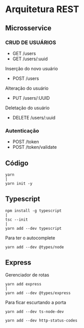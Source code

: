 # Arquitetura REST

## Microsservice

### CRUD DE USUÁRIOS

- GET /users
- GET /users/:uuid

Inserção do novo usuário

- POST /users

Alteração do usuário

- PUT /users/:UUID

Deletação do usuário

- DELETE /users/:uuid



### Autenticação

- POST /token
- POST /token/validate

## Código

    yarn
    |
    yarn init -y

## Typescript

    npm install -g typescript
    |
    tsc --init
    |
    yarn add --dev typescript

Para ter o autocomplete

    yarn add --dev @types/node

## Express
Gerenciador de rotas

    yarn add express
    |
    yarn add --dev @types/express

Para ficar escurtando a porta

    yarn add --dev ts-node-dev

    yarn add --dev http-status-codes